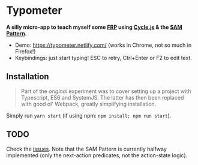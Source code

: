 Typometer
=========

**A silly micro-app to teach myself some [FRP](https://gist.github.com/staltz/868e7e9bc2a7b8c1f754) using [Cycle.js](https://cycle.js.org/) & the [SAM Pattern](http://sam.js.org/).**

* Demo: https://typometer.netlify.com/ (works in Chrome, not so much in Firefox!)
* Keybindings: just start typing! ESC to retry, Ctrl+Enter or F2 to edit text.

## Installation

> Part of the _original_ experiment was to cover setting up a project with Typescript, ES6 and SystemJS. The latter has then been replaced with good ol' Webpack, greatly simplifying installation.

Simply run `yarn start` (if using npm: `npm install; npm run start`).

## TODO

Check the [issues](https://github.com/chikamichi/typometer/issues). Note that the SAM Pattern is currently halfway implemented (only the next-action predicates, not the action-state logic).